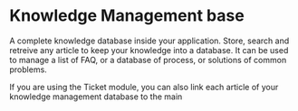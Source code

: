 Knowledge Management base
=========================


A complete knowledge database inside your application.
Store, search and retreive any article to keep your knowledge into a database. It can be used to manage a list of FAQ, or a database
of process, or solutions of common problems.
 
If you are using the Ticket module, you can also link each article of your knowledge management database to the main  
